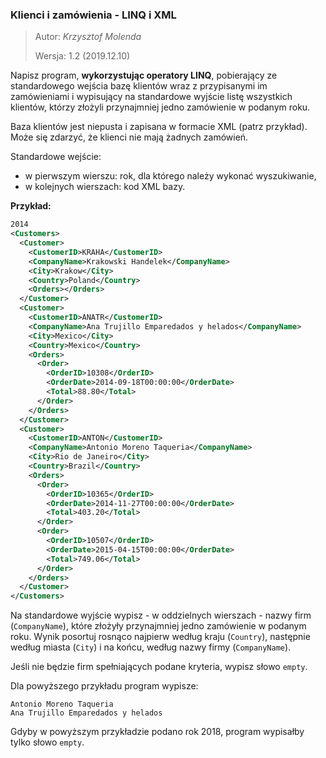 ### Klienci i zamówienia - LINQ i XML

> Autor: _Krzysztof Molenda_
>
> Wersja: 1.2 (2019.12.10)

Napisz program, **wykorzystując operatory LINQ**, pobierający ze standardowego wejścia bazę klientów wraz z przypisanymi im zamówieniami i wypisujący na standardowe wyjście listę wszystkich klientów, którzy złożyli przynajmniej jedno zamówienie w podanym roku.

Baza klientów jest niepusta i zapisana w formacie XML (patrz przykład). Może się zdarzyć, że klienci nie mają żadnych zamówień.

Standardowe wejście:

* w pierwszym wierszu: rok, dla którego należy wykonać wyszukiwanie,
* w kolejnych wierszach: kod XML bazy.

**Przykład:**

```xml
2014
<Customers>
  <Customer>
    <CustomerID>KRAHA</CustomerID>
    <CompanyName>Krakowski Handelek</CompanyName>
    <City>Krakow</City>
    <Country>Poland</Country>
    <Orders></Orders>
  </Customer>
  <Customer>
    <CustomerID>ANATR</CustomerID>
    <CompanyName>Ana Trujillo Emparedados y helados</CompanyName>
    <City>Mexico</City>
    <Country>Mexico</Country>
    <Orders>
      <Order>
        <OrderID>10308</OrderID>
        <OrderDate>2014-09-18T00:00:00</OrderDate>
        <Total>88.80</Total>
      </Order>
    </Orders>
  </Customer>
  <Customer>
    <CustomerID>ANTON</CustomerID>
    <CompanyName>Antonio Moreno Taqueria</CompanyName>
    <City>Rio de Janeiro</City>
    <Country>Brazil</Country>
    <Orders>
      <Order>
        <OrderID>10365</OrderID>
        <OrderDate>2014-11-27T00:00:00</OrderDate>
        <Total>403.20</Total>
      </Order>
      <Order>
        <OrderID>10507</OrderID>
        <OrderDate>2015-04-15T00:00:00</OrderDate>
        <Total>749.06</Total>
      </Order>
    </Orders>
  </Customer>
</Customers>
```

Na standardowe wyjście wypisz - w oddzielnych wierszach - nazwy firm (`CompanyName`), które złożyły przynajmniej jedno zamówienie w podanym roku. Wynik posortuj rosnąco najpierw według kraju (`Country`), następnie według miasta (`City`) i na końcu, według nazwy firmy (`CompanyName`).

Jeśli nie będzie firm spełniających podane kryteria, wypisz słowo `empty`.

Dla powyższego przykładu program wypisze:

```plaintext
Antonio Moreno Taqueria
Ana Trujillo Emparedados y helados
```

Gdyby w powyższym przykładzie podano rok 2018, program wypisałby tylko słowo `empty`.
